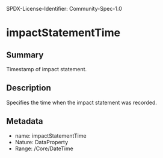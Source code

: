 SPDX-License-Identifier: Community-Spec-1.0

# impactStatementTime

## Summary

Timestamp of impact statement.

## Description

Specifies the time when the impact statement was recorded.

## Metadata

- name: impactStatementTime
- Nature: DataProperty
- Range: /Core/DateTime
